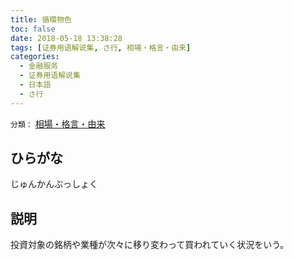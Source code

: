 ```yaml
---
title: 循環物色
toc: false
date: 2018-05-18 13:38:28
tags: [证券用语解说集, さ行, 相場・格言・由来]
categories:
  - 金融服务
  - 证券用语解说集
  - 日本語
  - さ行
---
```


`分類：` [相場・格言・由来](/tags/相場・格言・由来/)

## ひらがな

じゅんかんぶっしょく

## 説明

投資対象の銘柄や業種が次々に移り変わって買われていく状況をいう。
